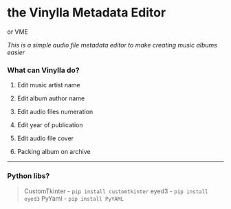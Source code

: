 # the Vinylla Metadata Editor

or VME

*This is a simple audio file metadata editor to make creating music albums easier*

### What can Vinylla do?

1. Edit music artist name

2. Edit album author name

3. Edit audio files numeration

4. Edit year of publication

5. Edit audio file cover

6. Packing album on archive

---

### Python libs?

> CustomTkinter - `pip install customtkinter`
> eyed3 - `pip install eyed3`
> PyYaml - `pip install PyYAML`
